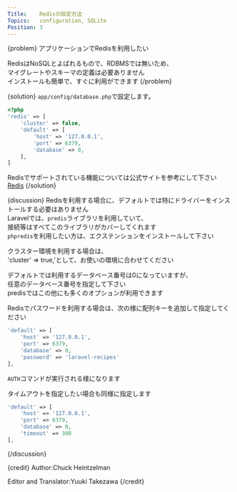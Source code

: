 ```yaml
---
Title:    Redisの設定方法
Topics:   configuration, SQLite
Position: 3
---
```


{problem}
アプリケーションでRedisを利用したい

RedisはNoSQLとよばれるもので、RDBMSでは無いため、  
マイグレートやスキーマの定義は必要ありません  
インストールも簡単で、すぐに利用ができます
{/problem}

{solution}
`app/config/database.php`で設定します。

```php
<?php
'redis' => [
    'cluster' => false,
    'default' => [
        'host' => '127.0.0.1',
        'port' => 6379,
        'database' => 0,
    ],
]
```

Redisでサポートされている機能については公式サイトを参考にして下さい  
[Redis](http://redis.io/)
{/solution}

{discussion}
Redisを利用する場合に、デフォルトでは特にドライバーをインストールする必要はありません  
Laravelでは、`predis`ライブラリを利用していて、  
接続等はすべてこのライブラリがカバーしてくれます  
`phpredis`を利用したい方は、エクステンションをインストールして下さい

クラスター環境を利用する場合は、  
'cluster' => true,'として、お使いの環境に合わせてください

デフォルトでは利用するデータベース番号は0になっていますが、  
任意のデータベース番号を指定して下さい  
predisではこの他にも多くのオプションが利用できます

Redisでパスワードを利用する場合は、次の様に配列キーを追加して指定してください

```php
'default' => [
    'host' => '127.0.0.1',
    'port' => 6379,
    'database' => 0,
    'password' => 'laravel-recipes'
],
```

`AUTH`コマンドが実行される様になります

タイムアウトを指定したい場合も同様に指定します

```php
'default' => [
    'host' => '127.0.0.1',
    'port' => 6379,
    'database' => 0,
    'timeout' => 300
],
```

{/discussion}

{credit}
Author:Chuck Heintzelman

Editor and Translator:Yuuki Takezawa
{/credit}
